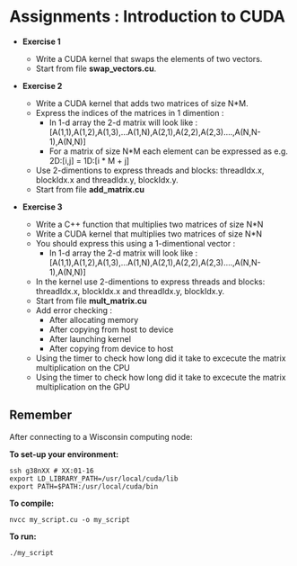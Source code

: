 # Assignments : Introduction to CUDA

- **Exercise 1** 
  - Write a CUDA kernel that swaps the elements of two vectors.
  - Start from file **swap_vectors.cu**.

- **Exercise 2** 
  - Write a CUDA kernel that adds two matrices of size N*M.
  - Express the indices of the matrices in 1 dimention :
    - In 1-d array the 2-d matrix will look like : [A(1,1),A(1,2),A(1,3),...A(1,N),A(2,1),A(2,2),A(2,3)....,A(N,N-1),A(N,N)] 
    - For a matrix of size N*M each element can be expressed as e.g. 2D:[i,j] = 1D:[i * M + j]
  - Use 2-dimentions to express threads and blocks: threadIdx.x, blockIdx.x and threadIdx.y, blockIdx.y.
  - Start from file **add_matrix.cu**
  
- **Exercise 3** 
  - Write a C++ function that multiplies two matrices of size N*N 
  - Write a CUDA kernel that multiplies two matrices of size N*N 
  - You should express this using a 1-dimentional vector :
      - In 1-d array the 2-d matrix will look like : [A(1,1),A(1,2),A(1,3),...A(1,N),A(2,1),A(2,2),A(2,3)....,A(N,N-1),A(N,N)] 
  - In the kernel use 2-dimentions to express threads and blocks: threadIdx.x, blockIdx.x and threadIdx.y, blockIdx.y.
  - Start from file **mult_matrix.cu**
  - Add error checking :
    - After allocating memory
    - After copying from host to device
    - After launching kernel
    - After copying from device to host
  - Using the timer to check how long did it take to excecute the matrix multiplication on the CPU
  - Using the timer to check how long did it take to excecute the matrix multiplication on the GPU

## Remember

After connecting to a Wisconsin computing node: 

**To set-up your environment:**
```
ssh g38nXX # XX:01-16
export LD_LIBRARY_PATH=/usr/local/cuda/lib
export PATH=$PATH:/usr/local/cuda/bin
```

**To compile:**

```
nvcc my_script.cu -o my_script
```

**To run:**

```
./my_script
```

